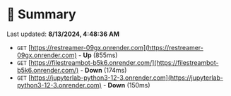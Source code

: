 # 📖 Summary
Last updated: **8/13/2024, 4:48:36 AM**

- `GET` [https://restreamer-09gx.onrender.com](https://restreamer-09gx.onrender.com) - **Up** (855ms)
- `GET` [https://filestreambot-b5k6.onrender.com/](https://filestreambot-b5k6.onrender.com/) - **Down** (174ms)
- `GET` [https://jupyterlab-python3-12-3.onrender.com](https://jupyterlab-python3-12-3.onrender.com) - **Down** (150ms)
